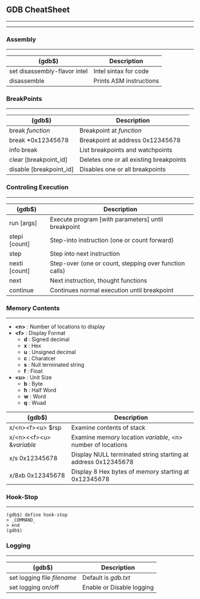 ## GDB CheatSheet
---
---
### 

### Assembly
---
| (gdb$) | Description |
|--------|-------------|
| set disassembly-flavor intel | Intel sintax for code |
| disassemble | Prints ASM instructions |

### BreakPoints
---
| (gdb$) | Description |
|--------|-------------|
| break _function_ | Breakpoint at _function_ |
| break \*0x12345678 | Breakpoint at address 0x12345678 |
| info break | List breakpoints and watchpoints |
| clear \[breakpoint_id\] | Deletes one or all existing breakpoints |
| disable \[breakpoint_id\] | Disables one or all breakpoints |


### Controling Execution
---
| (gdb$) | Description |
|--------|-------------|
| run \[args\] | Execute program \[with parameters\] until breakpoint |
| stepi \[count\] | Step-into instruction (one or count forward) |
| step | Step into next instruction |
| nexti \[count\] | Step-over (one or count, stepping over function calls) |
| next | Next instruction, thought functions |
| continue | Continues normal execution until breakpoint |

### Memory Contents
---
- **\<n\>** : Number of locations to display
- **\<f\>** : Display Format
  - **d** : Signed decimal
  - **x** : Hex
  - **u** : Unsigned decimal
  - **c** : Charatcer
  - **s** : Null terminated string
  - **f** : Float
- **\<u\>** : Unit Size
  - **b** : Byte
  - **h** : Half Word
  - **w** : Word
  - **q** : Wuad
 
 
| (gdb$) | Description |
|--------|-------------|
| x/\<n\>\<f\>\<u\> \$rsp | Examine contents of stack |
| x/\<n\><<f\>\<u\> &_variable_ | Examine memory location _variable_, \<n\> number of locations |
| x/s 0x12345678 | Display NULL terminated string starting at address 0x12345678 |
| x/8xb 0x12345678 | Display 8 Hex bytes of memory starting at 0x12345678 |


### Hook-Stop
---
```markup
(gdb$) define hook-stop
> _COMMAND_
> end
(gdb$)
```

### Logging
---
| (gdb$) | Description |
|--------|-------------|
| set logging file _filename_ | Default is _gdb.txt_ |
| set logging on/off | Enable or Disable logging |
  
  
